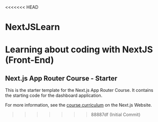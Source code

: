<<<<<<< HEAD
# NextJSLearn
Learning about coding with NextJS (Front-End)
=======
## Next.js App Router Course - Starter

This is the starter template for the Next.js App Router Course. It contains the starting code for the dashboard application.

For more information, see the [course curriculum](https://nextjs.org/learn) on the Next.js Website.
>>>>>>> 88887df (Initial Commit)
